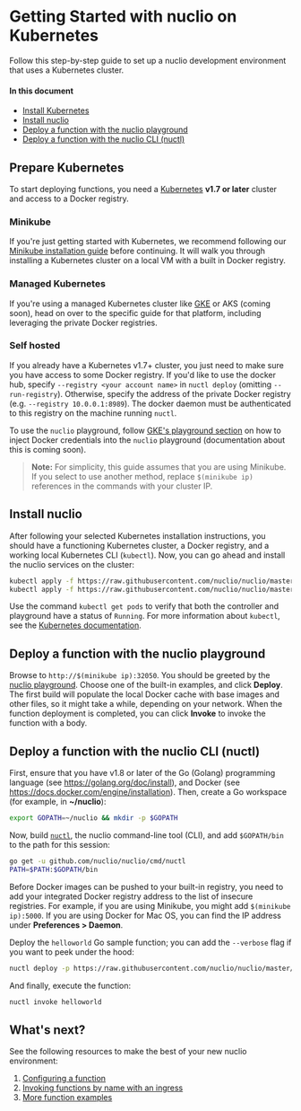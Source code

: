 # Getting Started with nuclio on Kubernetes

Follow this step-by-step guide to set up a nuclio development environment that uses a Kubernetes cluster.

#### In this document

- [Install Kubernetes](#prepare-kubernetes)
- [Install nuclio](#install-nuclio)
- [Deploy a function with the nuclio playground](#deploy-a-function-with-the-nuclio-playground)
- [Deploy a function with the nuclio CLI (nuctl)](#deploy-a-function-with-the-nuclio-cli-nuctl)

## Prepare Kubernetes

To start deploying functions, you need a [Kubernetes](https://kubernetes.io) **v1.7 or later** cluster and access to a Docker registry.

### Minikube
If you're just getting started with Kubernetes, we recommend following our [Minikube installation guide](/docs/setup/k8s/install/k8s-install-minikube.md) before continuing. It will walk you through installing a Kubernetes cluster on a local VM with a built in Docker registry.

### Managed Kubernetes
If you're using a managed Kubernetes cluster like [GKE](/docs/setup/gke/getting-started-gke.md) or AKS (coming soon), head on over to the specific guide for that platform, including leveraging the private Docker registries. 

### Self hosted
If you already have a Kubernetes v1.7+ cluster, you just need to make sure you have access to some Docker registry. If you'd like to use the docker hub, specify `--registry <your account name>` in `nuctl deploy` (omitting `--run-registry`). Otherwise, specify the address of the private Docker registry (e.g. `--registry 10.0.0.1:8989`). The docker daemon must be authenticated to this registry on the machine running `nuctl`.

To use the `nuclio` playground, follow [GKE's playground section](/docs/setup/gke/getting-started-gke.md#deploy-a-function-with-the-nuclio-playground) on how to inject Docker credentials into the `nuclio` playground (documentation about this is coming soon).

> **Note:** For simplicity, this guide assumes that you are using Minikube. If you select to use another method, replace `$(minikube ip)` references in the commands with your cluster IP.

## Install nuclio

After following your selected Kubernetes installation instructions, you should have a functioning Kubernetes cluster, a Docker registry, and a working local Kubernetes CLI (`kubectl`). Now, you can go ahead and install the nuclio services on the cluster:

```sh
kubectl apply -f https://raw.githubusercontent.com/nuclio/nuclio/master/hack/k8s/resources/controller.yaml
kubectl apply -f https://raw.githubusercontent.com/nuclio/nuclio/master/hack/k8s/resources/playground.yaml
```

Use the command `kubectl get pods` to verify that both the controller and playground have a status of `Running`. For more information about `kubectl`, see the [Kubernetes documentation](https://kubernetes.io/docs/user-guide/kubectl-overview/).

## Deploy a function with the nuclio playground

Browse to `http://$(minikube ip):32050`.
You should be greeted by the [nuclio playground](/README.md#playground). Choose one of the built-in examples, and click **Deploy**. The first build will populate the local Docker cache with base images and other files, so it might take a while, depending on your network. When the function deployment is completed, you can click **Invoke** to invoke the function with a body.

## Deploy a function with the nuclio CLI (nuctl)

<a id="go-supported-version"></a>First, ensure that you have v1.8 or later of the Go (Golang) programming language (see https://golang.org/doc/install), and Docker (see https://docs.docker.com/engine/installation). Then, create a Go workspace (for example, in **~/nuclio**):

```sh
export GOPATH=~/nuclio && mkdir -p $GOPATH
```

Now, build [`nuctl`](/docs/reference/nuctl/nuctl.md), the nuclio command-line tool (CLI), and add `$GOPATH/bin` to the path for this session:

```sh
go get -u github.com/nuclio/nuclio/cmd/nuctl
PATH=$PATH:$GOPATH/bin
```

Before Docker images can be pushed to your built-in registry, you need to add your integrated Docker registry address to the list of insecure registries. For example, if you are using Minikube, you might add `$(minikube ip):5000`. If you are using Docker for Mac OS, you can find the IP address under **Preferences > Daemon**.

Deploy the `helloworld` Go sample function; you can add the `--verbose` flag if you want to peek under the hood:

```sh
nuctl deploy -p https://raw.githubusercontent.com/nuclio/nuclio/master/hack/examples/golang/helloworld/helloworld.go --registry $(minikube ip):5000 helloworld --run-registry localhost:5000
```

And finally, execute the function:

```sh
nuctl invoke helloworld
```

## What's next?

See the following resources to make the best of your new nuclio environment:

1. [Configuring a function](/docs/concepts/configuring-a-function.md)
2. [Invoking functions by name with an ingress](/docs/concepts/k8s/function-ingress.md)
3. [More function examples](/hack/examples/README.md)


